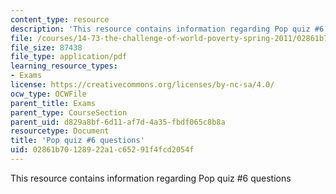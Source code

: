 ```yaml
---
content_type: resource
description: 'This resource contains information regarding Pop quiz #6 questions'
file: /courses/14-73-the-challenge-of-world-poverty-spring-2011/02861b70128922a1c65291f4fcd2054f_MIT14_73S11_quiz6_quest.pdf
file_size: 87438
file_type: application/pdf
learning_resource_types:
- Exams
license: https://creativecommons.org/licenses/by-nc-sa/4.0/
ocw_type: OCWFile
parent_title: Exams
parent_type: CourseSection
parent_uid: d829a8bf-6d11-af7d-4a35-fbdf065c8b8a
resourcetype: Document
title: 'Pop quiz #6 questions'
uid: 02861b70-1289-22a1-c652-91f4fcd2054f
---
```

This resource contains information regarding Pop quiz #6 questions